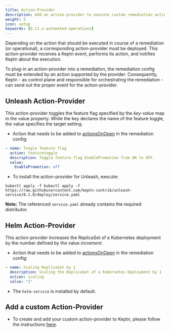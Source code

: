 ```yaml
---
title: Action-Provider
description: Add an action-provider to execute custom remediation actions.
weight: 5
icon: setup
keywords: [0.11.x-automated-operations]
---
```


Depending on the action that should be executed in course of a remediation (or operational), a corresponding action-provider must be deployed. This action-provider receives a Keptn event, performs its action, and notifies Keptn about the execution. 

To plug-in an action-provider into a remediation, the remediation config must be extended by an action supported by the provider. Consequently, Keptn - as control plane and responsible for orchestrating the remediation - can send out the proper event for the action-provider.  

## Unleash Action-Provider

This action-provider toggles the feature flag specified by the *key-value* map in the value property. While the key declares the name of the feature toggle, the value specifies the target setting.  

* Action that needs to be added to [actionsOnOpen](../remediation/#actions-on-open) in the remediation config:  

```yaml
- name: Toogle feature flag
  action: featuretoggle
  description: Toggle feature flag EnablePromotion from ON to OFF.
  value: 
    EnablePromotion: off
```

* To install the action-provider for Unleash, execute:

```console
kubectl apply -f kubectl apply -f https://raw.githubusercontent.com/keptn-contrib/unleash-service/0.1.0/deploy/service.yaml
```

**Note:** The referenced `service.yaml` already contains the required distributor.

## Helm Action-Provider

This action-provider increases the ReplicaSet of a Kubernetes deployment by the number defined by the value *increment*.  

* Action that needs to be added to [actionsOnOpen](../remediation/#actions-on-open) in the remediation config: 

```yaml
- name: Scaling ReplicaSet by 1
  description: Scaling the ReplicaSet of a Kubernetes Deployment by 1
  action: scaling
  value: "1"
```

* The `helm-service` is installed by default. 

## Add a custom Action-Provider

* To create and add your custom action-provider to Keptn, please follow the instructions [here](../../integrations/action_provider/).
